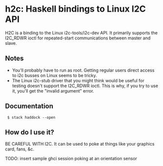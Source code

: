 # h2c: Haskell bindings to Linux I2C API

H2C is a binding to the Linux i2c-tools/i2c-dev API.
It primarily supports the I2C_RDWR ioctl for repeated-start communications between master and slave.

## Notes
 - You'll probably have to run as root. Getting regular users direct access to i2c busses on Linux seems to be tricky.
 - The Linux i2c-stub driver that you might think would be useful for testing doesn't support the I2C_RDWR ioctl.
   This is why, if you try to use it, you'll get the "invalid argument" error.

## Documentation
` $ stack haddock --open`

## How do I use it?

BE CAREFUL WITH I2C. It can be used to poke at things like your graphics card, fans, &c.

TODO: insert sample ghci session poking at an orientation sensor
